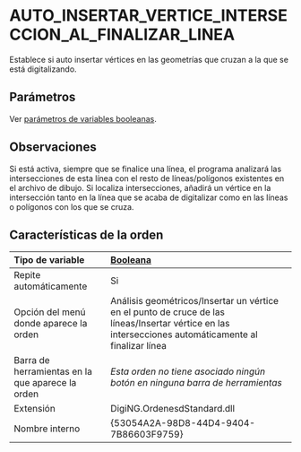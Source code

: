 # AUTO\_INSERTAR\_VERTICE\_INTERSECCION\_AL\_FINALIZAR\_LINEA

Establece si auto insertar vértices en las geometrías que cruzan a la que se está digitalizando.

## Parámetros

Ver [parámetros de variables booleanas](../../../ordenes/variables/variables-booleanas.md).

## Observaciones

Si está activa, siempre que se finalice una línea, el programa analizará las intersecciones de esta línea con el resto de líneas/polígonos existentes en el archivo de dibujo. Si localiza intersecciones, añadirá un vértice en la intersección tanto en la línea que se acaba de digitalizar como en las líneas o polígonos con los que se cruza.

## Características de la orden

| Tipo de variable | [Booleana](../../../ordenes/variables/variables-booleanas.md) |
| :--- | :--- |
| Repite automáticamente | Si |
| Opción del menú donde aparece la orden | Análisis geométricos/Insertar un vértice en el punto de cruce de las líneas/Insertar vértice en las intersecciones automáticamente al finalizar línea |
| Barra de herramientas en la que aparece la orden | _Esta orden no tiene asociado ningún botón en ninguna barra de herramientas_ |
| Extensión | DigiNG.OrdenesdStandard.dll |
| Nombre interno | {53054A2A-98D8-44D4-9404-7B86603F9759} |

